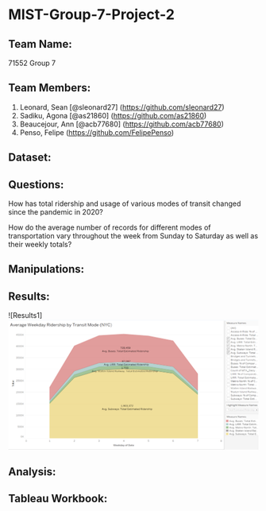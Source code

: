 # MIST-Group-7-Project-2

## Team Name:
71552 Group 7

## Team Members:
1. Leonard, Sean [@sleonard27] (https://github.com/sleonard27)
2. Sadiku, Agona [@as21860] (https://github.com/as21860)
3. Beaucejour, Ann [@acb77680] (https://github.com/acb77680)
4. Penso, Felipe (https://github.com/FelipePenso)

## Dataset:

## Questions:

How has total ridership and usage of various modes of transit changed since the pandemic in 2020?

How do the average number of records for different modes of transportation vary throughout the week from Sunday to Saturday as well as their weekly totals?


## Manipulations:

## Results:
![Results1]
![Results2](https://github.com/sleonard27/MIST-Group-7-Project-2/blob/main/Picture2.png)

## Analysis:

## Tableau Workbook:
